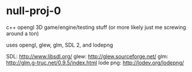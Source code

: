 null-proj-0
===========

c++ opengl 3D game/engine/testing stuff  (or more likely just me screwing around a ton)

uses opengl, glew, glm, SDL 2, and lodepng

SDL: http://www.libsdl.org/
glew: http://glew.sourceforge.net/
glm: http://glm.g-truc.net/0.9.5/index.html
lode png: http://lodev.org/lodepng/
